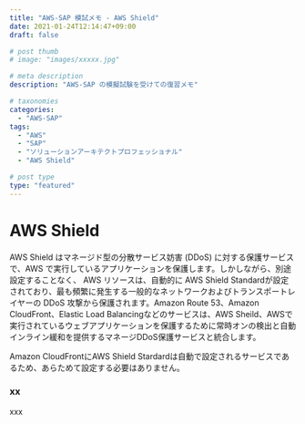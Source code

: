 ```yaml
---
title: "AWS-SAP 模試メモ - AWS Shield"
date: 2021-01-24T12:14:47+09:00
draft: false

# post thumb
# image: "images/xxxxx.jpg"

# meta description
description: "AWS-SAP の模擬試験を受けての復習メモ"

# taxonomies
categories:
  - "AWS-SAP"
tags:
  - "AWS"
  - "SAP"
  - "ソリューションアーキテクトプロフェッショナル"
  - "AWS Shield"

# post type
type: "featured"
---
```


# AWS Shield
AWS Shield はマネージド型の分散サービス妨害 (DDoS) に対する保護サービスで、AWS で実行しているアプリケーションを保護します。しかしながら、別途設定することなく、 AWS リソースは、自動的に AWS Shield Standardが設定されており、最も頻繁に発生する一般的なネットワークおよびトランスポートレイヤーの DDoS 攻撃から保護されます。Amazon Route 53、Amazon CloudFront、Elastic Load Balancingなどのサービスは、AWS Sheild、AWSで実行されているウェブアプリケーションを保護するために常時オンの検出と自動インライン緩和を提供するマネージDDoS保護サービスと統合します。

Amazon CloudFrontにAWS Shield Stardardは自動で設定されるサービスであるため、あらためて設定する必要はありません。

### xx
xxx